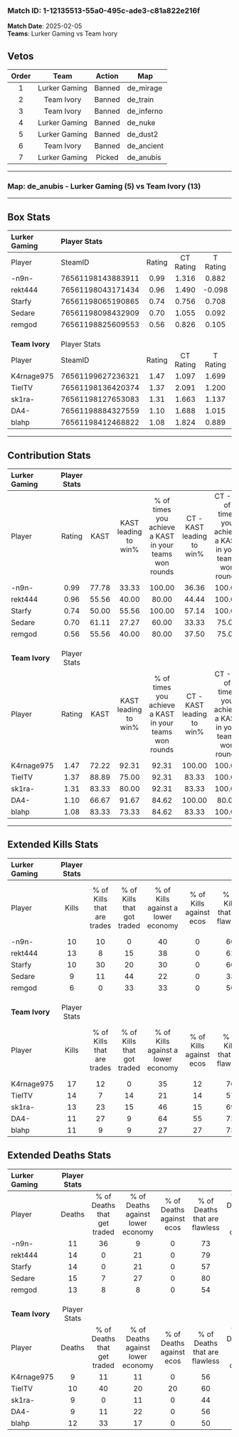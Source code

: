 ### Match ID: 1-12135513-55a0-495c-ade3-c81a822e216f  
**Match Date**: 2025-02-05  
**Teams**: Lurker Gaming vs Team Ivory  

## Vetos  

| Order | Team | Action | Map |
| :---: | :--: | :----: | --- |
| 1 | Lurker Gaming | Banned | de_mirage |
| 2 | Team Ivory | Banned | de_train |
| 3 | Team Ivory | Banned | de_inferno |
| 4 | Lurker Gaming | Banned | de_nuke |
| 5 | Lurker Gaming | Banned | de_dust2 |
| 6 | Team Ivory | Banned | de_ancient |
| 7 | Lurker Gaming | Picked | de_anubis |

---  

### **Map**: de_anubis - Lurker Gaming (5) vs Team Ivory (13)  
---  

## Box Stats  

| **Lurker Gaming** | Player Stats      |        |           |          |       |      |       |         |        |      |     |
| :- | :- | :-: | :-: | :-: | :-: | :-: | :-: | :-: | :-: | :-: | :-: |
| Player            | SteamID           | Rating | CT Rating | T Rating | KAST  | ADR  | Kills | Assists | Deaths | K/D  | HS% |
| -n9n-             | 76561198143883911 |  0.99  |   1.316   |  0.882   | 77.78 | 58.7 |  10   |    4    |   11   | 0.91 | 30  |
| rekt444           | 76561198043171434 |  0.96  |   1.490   |  -0.098  | 55.56 | 81.9 |  13   |    4    |   14   | 0.93 | 61  |
| Starfy            | 76561198065190865 |  0.74  |   0.756   |  0.708   | 50.00 | 72.2 |  10   |    3    |   14   | 0.71 | 50  |
| Sedare            | 76561198098432909 |  0.70  |   1.055   |  0.092   | 61.11 | 61.6 |   9   |    2    |   15   | 0.60 | 44  |
| remgod            | 76561198825609553 |  0.56  |   0.826   |  0.105   | 55.56 | 49.4 |   6   |    5    |   13   | 0.46 | 83  |
|                   |                   |        |           |          |       |      |       |         |        |      |     |
|                   |                   |        |           |          |       |      |       |         |        |      |     |
|                   |                   |        |           |          |       |      |       |         |        |      |     |
| **Team Ivory**    | Player Stats      |        |           |          |       |      |       |         |        |      |     |
| Player            | SteamID           | Rating | CT Rating | T Rating | KAST  | ADR  | Kills | Assists | Deaths | K/D  | HS% |
| K4rnage975        | 76561199627236321 |  1.47  |   1.097   |  1.699   | 72.22 | 94.4 |  17   |    5    |   9    | 1.89 | 35  |
| TielTV            | 76561198136420374 |  1.37  |   2.091   |  1.200   | 88.89 | 82.2 |  14   |    4    |   10   | 1.40 | 42  |
| sk1ra-            | 76561198127653083 |  1.31  |   1.663   |  1.137   | 83.33 | 76.7 |  13   |    7    |   9    | 1.44 | 53  |
| DA4-              | 76561198884327559 |  1.10  |   1.688   |  1.015   | 66.67 | 82.6 |  11   |    5    |   9    | 1.22 | 81  |
| blahp             | 76561198412468822 |  1.08  |   1.824   |  0.889   | 83.33 | 64.4 |  11   |    6    |   12   | 0.92 | 45  |
---  

## Contribution Stats  

| **Lurker Gaming** | Player Stats |       |                      |                                                        |                           |                                                             |                          |                                                            |
| :- | :-: | :-: | :-: | :-: | :-: | :-: | :-: | :-: |
| Player            |    Rating    | KAST  | KAST leading to win% | % of times you achieve a KAST in your teams won rounds | CT - KAST leading to win% | CT - % of times you achieve a KAST in your teams won rounds | T - KAST leading to win% | T - % of times you achieve a KAST in your teams won rounds |
| -n9n-             |     0.99     | 77.78 |        33.33         |                         100.00                         |           36.36           |                           100.00                            |          25.00           |                           100.00                           |
| rekt444           |     0.96     | 55.56 |        40.00         |                         80.00                          |           44.44           |                           100.00                            |           0.00           |                            0.00                            |
| Starfy            |     0.74     | 50.00 |        55.56         |                         100.00                         |           57.14           |                           100.00                            |          50.00           |                           100.00                           |
| Sedare            |     0.70     | 61.11 |        27.27         |                         60.00                          |           33.33           |                            75.00                            |           0.00           |                            0.00                            |
| remgod            |     0.56     | 55.56 |        40.00         |                         80.00                          |           37.50           |                            75.00                            |          50.00           |                           100.00                           |
|                   |              |       |                      |                                                        |                           |                                                             |                          |                                                            |
|                   |              |       |                      |                                                        |                           |                                                             |                          |                                                            |
|                   |              |       |                      |                                                        |                           |                                                             |                          |                                                            |
| **Team Ivory**    | Player Stats |       |                      |                                                        |                           |                                                             |                          |                                                            |
| Player            |    Rating    | KAST  | KAST leading to win% | % of times you achieve a KAST in your teams won rounds | CT - KAST leading to win% | CT - % of times you achieve a KAST in your teams won rounds | T - KAST leading to win% | T - % of times you achieve a KAST in your teams won rounds |
| K4rnage975        |     1.47     | 72.22 |        92.31         |                         92.31                          |          100.00           |                           100.00                            |          87.50           |                           87.50                            |
| TielTV            |     1.37     | 88.89 |        75.00         |                         92.31                          |           83.33           |                           100.00                            |          70.00           |                           87.50                            |
| sk1ra-            |     1.31     | 83.33 |        80.00         |                         92.31                          |           83.33           |                           100.00                            |          77.78           |                           87.50                            |
| DA4-              |     1.10     | 66.67 |        91.67         |                         84.62                          |          100.00           |                            80.00                            |          87.50           |                           87.50                            |
| blahp             |     1.08     | 83.33 |        73.33         |                         84.62                          |           83.33           |                           100.00                            |          66.67           |                           75.00                            |
---  

## Extended Kills Stats  

| **Lurker Gaming** | Player Stats |                            |                            |                                    |                         |                              |                                 |                                       |                    |           |
| :- | :-: | :-: | :-: | :-: | :-: | :-: | :-: | :-: | :-: | :-: |
| Player            |    Kills     | % of Kills that are trades | % of Kills that got traded | % of Kills against a lower economy | % of Kills against ecos | % of Kills that are flawless | % of Kills that are close duels | % of Kills that are assisted by flash | Pistol Round Kills | AWP Kills |
| -n9n-             |      10      |             10             |             0              |                 40                 |            0            |              60              |                0                |                   0                   |         2          |     2     |
| rekt444           |      13      |             8              |             15             |                 38                 |            0            |              62              |                8                |                   8                   |         0          |     2     |
| Starfy            |      10      |             30             |             20             |                 30                 |            0            |              60              |                0                |                   0                   |         0          |     1     |
| Sedare            |      9       |             11             |             44             |                 22                 |            0            |              33              |               11                |                   0                   |         0          |     2     |
| remgod            |      6       |             0              |             33             |                 33                 |            0            |              50              |                0                |                   0                   |         0          |     1     |
|                   |              |                            |                            |                                    |                         |                              |                                 |                                       |                    |           |
|                   |              |                            |                            |                                    |                         |                              |                                 |                                       |                    |           |
|                   |              |                            |                            |                                    |                         |                              |                                 |                                       |                    |           |
| **Team Ivory**    | Player Stats |                            |                            |                                    |                         |                              |                                 |                                       |                    |           |
| Player            |    Kills     | % of Kills that are trades | % of Kills that got traded | % of Kills against a lower economy | % of Kills against ecos | % of Kills that are flawless | % of Kills that are close duels | % of Kills that are assisted by flash | Pistol Round Kills | AWP Kills |
| K4rnage975        |      17      |             12             |             0              |                 35                 |           12            |              76              |                6                |                   0                   |         0          |     0     |
| TielTV            |      14      |             7              |             14             |                 21                 |           14            |              57              |               14                |                  14                   |         6          |     3     |
| sk1ra-            |      13      |             23             |             15             |                 46                 |           15            |              69              |                0                |                   0                   |         0          |     2     |
| DA4-              |      11      |             27             |             9              |                 64                 |           55            |              73              |                9                |                   0                   |         0          |     0     |
| blahp             |      11      |             9              |             9              |                 27                 |           27            |              73              |                9                |                   0                   |         0          |     1     |
## Extended Deaths Stats  

| **Lurker Gaming** | Player Stats |                             |                                   |                          |                               |                            |                           |               |
| :- | :-: | :-: | :-: | :-: | :-: | :-: | :-: | :-: |
| Player            |    Deaths    | % of Deaths that get traded | % of Deaths against lower economy | % of Deaths against ecos | % of Deaths that are flawless | % of Deaths that are close | % of Deaths while blinded | Deaths to AWP |
| -n9n-             |      11      |             36              |                 9                 |            0             |              73               |             18             |             0             |       1       |
| rekt444           |      14      |              0              |                21                 |            0             |              79               |             0              |             0             |       0       |
| Starfy            |      14      |              0              |                21                 |            0             |              57               |             7              |             0             |       0       |
| Sedare            |      15      |              7              |                27                 |            0             |              80               |             7              |             7             |       2       |
| remgod            |      13      |              8              |                 8                 |            0             |              54               |             8              |             8             |       3       |
|                   |              |                             |                                   |                          |                               |                            |                           |               |
|                   |              |                             |                                   |                          |                               |                            |                           |               |
|                   |              |                             |                                   |                          |                               |                            |                           |               |
| **Team Ivory**    | Player Stats |                             |                                   |                          |                               |                            |                           |               |
| Player            |    Deaths    | % of Deaths that get traded | % of Deaths against lower economy | % of Deaths against ecos | % of Deaths that are flawless | % of Deaths that are close | % of Deaths while blinded | Deaths to AWP |
| K4rnage975        |      9       |             11              |                11                 |            0             |              56               |             0              |             0             |       0       |
| TielTV            |      10      |             40              |                20                 |            20            |              60               |             10             |             0             |       0       |
| sk1ra-            |      9       |              0              |                11                 |            0             |              44               |             0              |             0             |       1       |
| DA4-              |      9       |             11              |                22                 |            0             |              56               |             11             |             0             |       0       |
| blahp             |      12      |             33              |                17                 |            0             |              50               |             0              |             8             |       1       |
